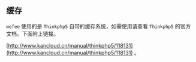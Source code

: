## 缓存

`wefee` 使用的是 `Thinkphp5` 自带的缓存系统，如需使用请查看 `Thinkphp5` 的官方文档。下面附上链接。

[http://www.kancloud.cn/manual/thinkphp5/118131](http://www.kancloud.cn/manual/thinkphp5/118131) 。